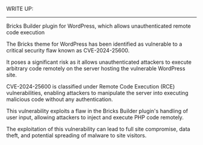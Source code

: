 WRITE UP:













-------------------------------------------


Bricks Builder plugin for WordPress, which allows unauthenticated remote code execution 

The Bricks theme for WordPress has been identified as vulnerable to a critical security flaw known as CVE-2024-25600. 

It poses a significant risk as it allows unauthenticated attackers to execute arbitrary code remotely on the server hosting the vulnerable WordPress site.  

CVE-2024-25600 is classified under Remote Code Execution (RCE) vulnerabilities, enabling attackers to manipulate the server into executing malicious code without any authentication.

This vulnerability exploits a flaw in the Bricks Builder plugin's handling of user input, allowing attackers to inject and execute PHP code remotely. 

The exploitation of this vulnerability can lead to full site compromise, data theft, and potential spreading of malware to site visitors.













